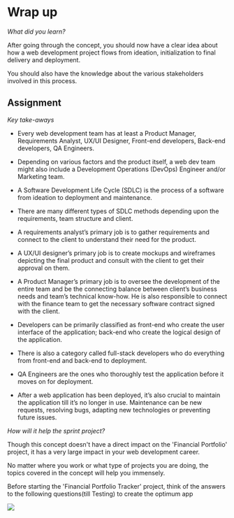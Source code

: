 # Wrap up

*What did you learn?*

After going through the concept, you should now have a clear idea about how a web development project flows from ideation, initialization to final delivery and deployment. 

You should also have the knowledge about the various stakeholders involved in this process.

## Assignment

*Key take-aways*

-	Every web development team has at least a Product Manager, Requirements Analyst, UX/UI Designer, Front-end developers, Back-end developers, QA Engineers.

-	Depending on various factors and the product itself, a web dev team might also include a Development Operations (DevOps) Engineer and/or Marketing team.

-	A Software Development Life Cycle (SDLC) is the process of a software from ideation to deployment and maintenance.

-	There are many different types of SDLC methods depending upon the requirements, team structure and client.

-	A requirements analyst’s primary job is to gather requirements and connect to the client to understand their need for the product.

-	A UX/UI designer’s primary job is to create mockups and wireframes depicting the final product and consult with the client to get their approval on them.

-	A Product Manager’s primary job is to oversee the development of the entire team and be the connecting balance between client’s business needs and team’s technical know-how. He is also responsible to connect with the finance team to get the necessary software contract signed with the client.

-	Developers can be primarily classified as front-end who create the user interface of the application; back-end who create the logical design of the application. 

-	There is also a category called full-stack developers who do everything from front-end and back-end to deployment.

-	QA Engineers are the ones who thoroughly test the application before it moves on for deployment.

-	After a web application has been deployed, it’s also crucial to maintain the application till it’s no longer in use. Maintenance can be new requests, resolving bugs, adapting new technologies or preventing future issues.


*How will it help the sprint project?*

Though this concept doesn't have a direct impact on the 'Financial Portfolio' project, it has a very large impact in your web development career.

No matter where you work or what type of projects you are doing, the topics covered in the concept will help you immensely.

Before starting the 'Financial Portfolio Tracker' project, think of the answers to the following questions(till Testing) to create the optimum app

![](https://github.com/greyatom-school/the-minerva-project/raw/master/FEWD/sprint_4/images/webdev.PNG)

